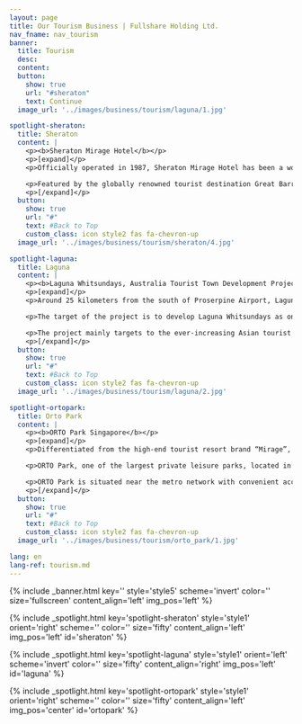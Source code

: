 ```yaml
---
layout: page
title: Our Tourism Business | Fullshare Holding Ltd.
nav_fname: nav_tourism
banner:
  title: Tourism
  desc:
  content:
  button:
    show: true
    url: "#sheraton"
    text: Continue
  image_url: '../images/business/tourism/laguna/1.jpg'

spotlight-sheraton:
  title: Sheraton
  content: |
    <p><b>Sheraton Mirage Hotel</b></p>
    <p>[expand]</p>
    <p>Officially operated in 1987, Sheraton Mirage Hotel has been a world-class prestigious tropical holiday paradise. The hotel has hosted many renowned dignitaries and celebrities including the former Chinese President Jiang Zemin, the former United States President Bill Clinton, the famous American actor Tom Hanks and John Travolta, the famous British singer Mick Jagger, the German supermodel Claudia Schiffer, etc.</p>

    <p>Featured by the globally renowned tourist destination Great Barrier Reef and Daintree Rainforest, as well as the unique cultural landscape of Port Douglas, it has successfully contributed “Mirage” to become one of the high-end tourist resort brands around the world. Fullshare Holdings Limited has introduced the brand “Mirage” to the high-end tourist and vacation markets in China and other countries.</p>
    <p>[/expand]</p>
  button:
    show: true
    url: "#"
    text: #Back to Top
    custom_class: icon style2 fas fa-chevron-up
  image_url: '../images/business/tourism/sheraton/4.jpg'

spotlight-laguna:
  title: Laguna
  content: |
    <p><b>Laguna Whitsundays, Australia Tourist Town Development Project</b></p>
    <p>[expand]</p>
    <p>Around 25 kilometers from the south of Proserpine Airport, Laguna Whitsundays covering approximately 2,800 square kilometers located in the Whitsunday Islands which is consisted by 74 scenic islands and adjacent to the World Heritage Great Barrier Reef. With the beautiful and pleasant scenery, it will definitely become the world-wide tourist resort landmarks in the twenty-first century.</p>

    <p>The target of the project is to develop Laguna Whitsundays as one of the top world-class destination resorts and high-end quality residential housing projects with the capacity to serve 15,000 people. It will include an international airport, five world-class hotels, a casino and entertainment center, two 18-hole and one 27-hole golf courses, and 860 berth marina, a tourism related organic farm, a shopping and retail area, a conference center, a cruise terminal, a retirement & vacation village and other real estate residential developments.</p>

    <p>The project mainly targets to the ever-increasing Asian tourist market, while to provide comprehensive community facilities to the neighboring mining towns. It will definitely become the star of Queensland for its tourism, resources, construction and agriculture development.</p>
    <p>[/expand]</p>
  button:
    show: true
    url: "#"
    text: #Back to Top
    custom_class: icon style2 fas fa-chevron-up
  image_url: '../images/business/tourism/laguna/2.jpg'

spotlight-ortopark:
  title: Orto Park
  content: |
    <p><b>ORTO Park Singapore</b></p>
    <p>[expand]</p>
    <p>Differentiated from the high-end tourist resort brand “Mirage”, ORTO Park emphasizes on suburbanized family vacation style with natural and original mission.</p>

    <p>ORTO Park, one of the largest private leisure parks, located in the northern part of Singapore, is constructed, managed and operated by the Group. It covers about 51,500 square meters with beautiful natural environment and it is a popular recreation park for local residents and tourists.</p>

    <p>ORTO Park is situated near the metro network with convenient access. With the simple and elegant scenery, as well as tranquil lake views, the park has all kinds of activity facilities such as shrimp & fishing pools, children playgrounds, etc. The outdoor lakeside cottages and lake avenue are suitable to organize all types of schools events, family gatherings and weddings, etc. The restaurants and cafes situated along the scenic lakeside offer delicious culinary experience to the visitors.</p>
    <p>[/expand]</p>
  button:
    show: true
    url: "#"
    text: #Back to Top
    custom_class: icon style2 fas fa-chevron-up
  image_url: '../images/business/tourism/orto_park/1.jpg'

lang: en
lang-ref: tourism.md
---
```

<!-- Welcome Banner -->
{% include _banner.html key='' style='style5' scheme='invert' color='' size='fullscreen' content_align='left' img_pos='left' %}

<!-- Properties -->
{% include _spotlight.html key='spotlight-sheraton' style='style1' orient='right' scheme='' color='' size='fifty' content_align='left' img_pos='left' id='sheraton' %}

{% include _spotlight.html key='spotlight-laguna' style='style1' orient='left' scheme='invert' color='' size='fifty' content_align='right' img_pos='left' id='laguna' %}

{% include _spotlight.html key='spotlight-ortopark' style='style1' orient='right' scheme='' color='' size='fifty' content_align='left' img_pos='center' id='ortopark' %}

